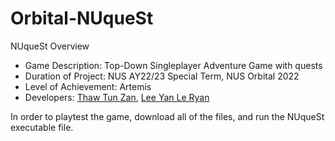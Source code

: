 # Orbital-NUqueSt

NUqueSt Overview
- Game Description: Top-Down Singleplayer Adventure Game with quests
- Duration of Project: NUS AY22/23 Special Term, NUS Orbital 2022
- Level of Achievement: Artemis
- Developers: [Thaw Tun Zan](https://github.com/ThawTunZan), [Lee Yan Le Ryan](https://github.com/LeeyanleRyan)

In order to playtest the game, download all of the files, and run the NUqueSt executable file.
